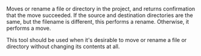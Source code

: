 Moves or rename a file or directory in the project, and returns confirmation that the move succeeded.
If the source and destination directories are the same, but the filename is different, this performs
a rename. Otherwise, it performs a move.

This tool should be used when it's desirable to move or rename a file or directory without changing its contents at all.
